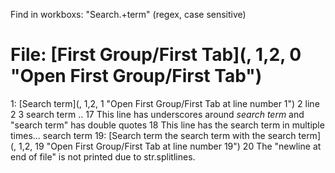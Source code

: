 
Find in workboxs: "Search.+term" (regex, case sensitive)


# File: [First Group/First Tab](, 1,2, 0 "Open First Group/First Tab")
   1: [Search term](, 1,2, 1 "Open First Group/First Tab at line number 1")
   2  line 2
   3  search term
  .. 
  17  This line has underscores around _search term_ and "search term" has double quotes
  18  This line has the search term in multiple times... search term
  19: [Search term the search term with the search term](, 1,2, 19 "Open First Group/First Tab at line number 19")
  20  The "newline at end of file" is not printed due to str.splitlines.
